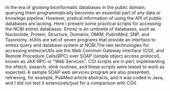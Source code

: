In the era of growing bioinformatic databases in the public domain, querying them programmatically becomes an essential part of any data or knowlege pipeline. However, pratical information of using the API of public databases are lacking. Here I present some practical scripts for accessing the NCBI entrez databases.
Entrez is an umbrella of databases, such as Nucleotide, Protein, Structure, Domains, OMIM, PubmMed, SNP, and Taxonomy. eUtils are set of seven programs that provide an interface to entrez query and database system at NCBI.The two technologies for accessing entrez/eUtils are the Web Common Gateway Interface (CGI), and Remote Procedure Calls(RPC) over SOAP (simple object access protocol), known as JAX-RPC or "Web Services".
CGI scripts are in perl, implementing the efetch, esearch, elink routines, and these scripts were tested to work as expected. A sample SOAP web services program are also presented, retrieving, for example, PubMed article abstracts, and it was coded in Java, and I did not test it extensively(just for a comparison with CGI).
